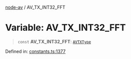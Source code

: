 [node-av](../globals.md) / AV\_TX\_INT32\_FFT

# Variable: AV\_TX\_INT32\_FFT

> `const` **AV\_TX\_INT32\_FFT**: [`AVTXType`](../type-aliases/AVTXType.md)

Defined in: [constants.ts:1377](https://github.com/seydx/av/blob/f8631fc881b394300b1479f511d55cf1c370a87f/src/constants/constants.ts#L1377)
